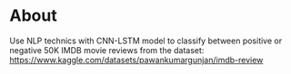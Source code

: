 # About

Use NLP technics with CNN-LSTM model to classify between positive or negative 50K IMDB movie reviews from the dataset: https://www.kaggle.com/datasets/pawankumargunjan/imdb-review
